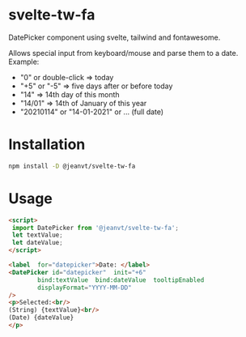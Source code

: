 # svelte-tw-fa
DatePicker component using svelte, tailwind and fontawesome.

Allows special input from keyboard/mouse and parse them to a date. Example:

- "0" or double-click => today
- "+5" or "-5" => five days after or before today
- "14" => 14th day of this month
- "14/01" => 14th of January of this year
- "20210114" or "14-01-2021" or ... (full date)
# Installation

```bash
npm install -D @jeanvt/svelte-tw-fa
```

# Usage

```html
<script>
 import DatePicker from '@jeanvt/svelte-tw-fa';
 let textValue;
 let dateValue;
</script>

<label  for="datepicker">Date: </label>
<DatePicker id="datepicker"  init="+6"
	    bind:textValue  bind:dateValue  tooltipEnabled
	    displayFormat="YYYY-MM-DD"
/>
<p>Selected:<br/>
(String) {textValue}<br/>
(Date) {dateValue}
</p> 
```
